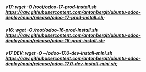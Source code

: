 ##### v17: wget -O /root/odoo-17-prod-install.sh https://raw.githubusercontent.com/antonbergit/ubuntu-odoo-deploy/main/release/odoo-17-prod-install.sh;
##### v16: wget -O /root/odoo-16-prod-install.sh https://raw.githubusercontent.com/antonbergit/ubuntu-odoo-deploy/main/release/odoo-16-prod-install.sh;


##### v17 DEV: wget -O ~/odoo-17.0-dev-install-mini.sh https://raw.githubusercontent.com/antonbergit/ubuntu-odoo-deploy/main/release/odoo-17.0-dev-install-mini.sh;
